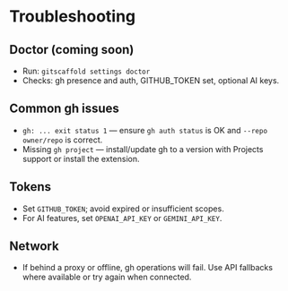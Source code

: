 # Troubleshooting

## Doctor (coming soon)
- Run: `gitscaffold settings doctor`
- Checks: gh presence and auth, GITHUB_TOKEN set, optional AI keys.

## Common gh issues
- `gh: ... exit status 1` — ensure `gh auth status` is OK and `--repo owner/repo` is correct.
- Missing `gh project` — install/update gh to a version with Projects support or install the extension.

## Tokens
- Set `GITHUB_TOKEN`; avoid expired or insufficient scopes.
- For AI features, set `OPENAI_API_KEY` or `GEMINI_API_KEY`.

## Network
- If behind a proxy or offline, gh operations will fail. Use API fallbacks where available or try again when connected.
